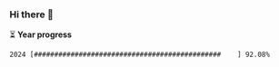 ### Hi there :wave:

:hourglass_flowing_sand: **Year progress**

```txt
2024 [##############################################    ] 92.08%
```
